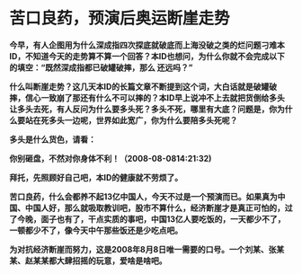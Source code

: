苦口良药，预演后奥运断崖走势
====

			

**今早，有人企图用为什么深成指四次探底就破底而上海没破之类的烂问题刁难本ID，不知道今天的走势算不算一个回答？本ID也想问，为什么你就不会完成以下的填空：“既然深成指都已破罐破摔，那么    还远吗？”**

**什么叫断崖走势？这几天本ID的长篇文章不断提到这个词，大白话就是破罐破摔，信心一致崩了那还有什么不可以摔的？本ID早上说冲不上去就把货倒给多头让多头去死，有人反问为什么要多头死？多头不死，哪里有大底？问题是，你为什么要站在死多头一边呢，世界如此宽广，你为什么要陪多头死呢？**

**多头是什么货色，请看：**

**你别砸盘，不然对你身体不利！（2008-08-0814:21:32)**

**拜托，先照顾好自己吧，本ID的健康就不劳烦了。**

**苦口良药，什么会都养不起13亿中国人，今天不过是一个预演而已。如果真为中国、中国人好，那么就吸取教训吧，股市不算什么，经济断崖才是真正可怕的，过了今晚，面子也有了，干点实质的事吧，中国13亿人要吃饭的，一天都少不了，一顿都少不了，像今天中午那些饭还是少吃点吧。**

**为对抗经济断崖而努力，这是2008年8月8日唯一需要的口号。一个刘某、张某某、赵某某都大肆招摇的玩意，爱啥是啥吧。**
